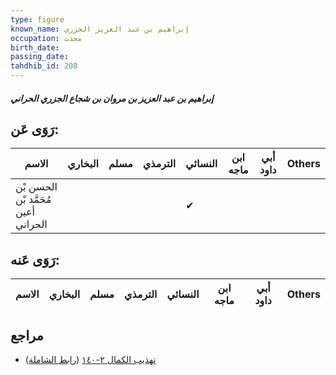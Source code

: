 ```yaml
---
type: figure
known_name: إبراهيم بن عبد العزيز الجزري
occupation: محدث
birth_date:
passing_date:
tahdhib_id: 208
---
```

##### إبراهيم بن عبد العزيز بن مروان بن شجاع الجزري الحراني

## رَوَى عَن:
| الاسم                               | البخاري | مسلم | الترمذي | النسائي | ابن ماجه | أبي داود | Others |
| ----------------------------------- | ------- | ---- | ------- | ------- | -------- | -------- | ------ |
| الحسن بْن مُحَمَّد بْن أعين الحراني |         |      |         | ✔       |          |          |        |
## رَوَى عَنه:
| الاسم | البخاري | مسلم | الترمذي | النسائي | ابن ماجه | أبي داود | Others |
| ----- | ------- | ---- | ------- | ------- | -------- | -------- | ------ |
## مراجع
- [تهذيب الكمال ٢-١٤٠](obsidian://open?vault=Tahdhib-al-Kamal&file=Figures/٢٠٨-إبراهيم%20بن%20عبد%20العزيز%20بن%20مروان%20بن%20شجاع%20الجزري%20الحراني) ([رابط الشاملة](https://shamela.ws/book/3722/621))